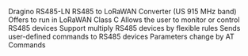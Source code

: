 Dragino RS485-LN RS485 to LoRaWAN Converter (US 915 MHz band)
Offers to run in LoRaWAN Class C
Allows the user to monitor or control RS485 devices
Support multiply RS485 devices by flexible rules
Sends user-defined commands to RS485 devices
Parameters change by AT Commands
